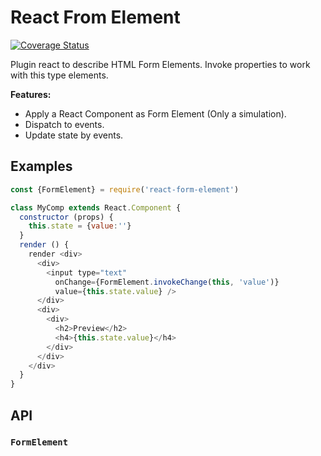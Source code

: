 # React From Element
[![Coverage Status](https://coveralls.io/repos/github/JonDotsoy/react-form-element/badge.svg?branch=master)](https://coveralls.io/github/JonDotsoy/react-form-element?branch=master)

Plugin react to describe HTML Form Elements. Invoke properties to work with this type elements.


**Features:**
- Apply a React Component as Form Element (Only a simulation).
- Dispatch to events.
- Update state by events.

## Examples

```javascript
const {FormElement} = require('react-form-element')

class MyComp extends React.Component {
  constructor (props) {
    this.state = {value:''}
  }
  render () {
    render <div>
      <div>
        <input type="text"
          onChange={FormElement.invokeChange(this, 'value')}
          value={this.state.value} />
      </div>
      <div>
        <div>
          <h2>Preview</h2>
          <h4>{this.state.value}</h4>
        </div>
      </div>
    </div>
  }
}
```

## API

### `FormElement`